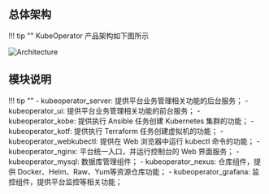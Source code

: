 
## 总体架构

!!! tip ""
    KubeOperator 产品架构如下图所示

![Architecture](https://kubeoperator.io/images/screenshot/ko-framework.svg)

## 模块说明

!!! tip ""
    - kubeoperator_server: 提供平台业务管理相关功能的后台服务；
    - kubeoperator_ui: 提供平台业务管理相关功能的前台服务；
    - kubeoperator_kobe: 提供执行 Ansible 任务创建 Kubernetes 集群的功能；
    - kubeoperator_kotf: 提供执行 Terraform 任务创建虚拟机的功能；
    - kubeoperator_webkubectl: 提供在 Web 浏览器中运行 kubectl 命令的功能；
    - kubeoperator_nginx: 平台统一入口，并运行控制台的 Web 界面服务；
    - kubeoperator_mysql: 数据库管理组件；
    - kubeoperator_nexus: 仓库组件，提供 Docker、Helm、Raw、Yum等资源仓库功能；
    - kubeoperator_grafana: 监控组件，提供平台监控等相关功能；
